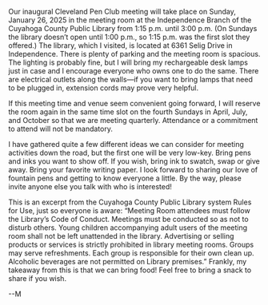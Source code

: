 Our inaugural Cleveland Pen Club meeting will take place on Sunday, January 26, 2025 in the meeting room at the Independence Branch of the Cuyahoga County Public Library from 1:15 p.m. until 3:00 p.m.
(On Sundays the library doesn’t open until 1:00 p.m., so 1:15 p.m. was the first slot they offered.)
The library, which I visited, is located at 6361 Selig Drive in Independence.
There is plenty of parking and the meeting room is spacious.
The lighting is probably fine, but I will bring my rechargeable desk lamps just in case and I encourage everyone who owns one to do the same.
There are electrical outlets along the walls—if  you want to bring lamps that need to be plugged in, extension cords may prove very helpful.

If this meeting time and venue seem convenient going forward, I will reserve the room again in the same time slot on the fourth Sundays in April, July, and October so that we are meeting quarterly.
Attendance or a commitment to attend will not be mandatory.

I have gathered quite a few different ideas we can consider for meeting activities down the road, but the first one will be very low-key.
Bring pens and inks you want to show off.  If you wish, bring ink to swatch, swap or give away.
Bring your favorite writing paper.
I look forward to sharing our love of fountain pens and getting to know everyone a little. 
By the way, please invite anyone else you talk with who is interested!

This is an excerpt from the Cuyahoga County Public Library system Rules for Use, just so everyone is aware:
“Meeting Room attendees must follow the Library’s Code of Conduct. Meetings must be conducted so as not to disturb others.
Young children accompanying adult users of the meeting room shall not be left unattended in the library.
Advertising or selling products or services is strictly prohibited in library meeting rooms.
Groups may serve refreshments.
Each group is responsible for their own clean up.
Alcoholic beverages are not permitted on Library premises.”
Frankly, my takeaway from this is that we can bring food!
Feel free to bring a snack to share if you wish.

--M
